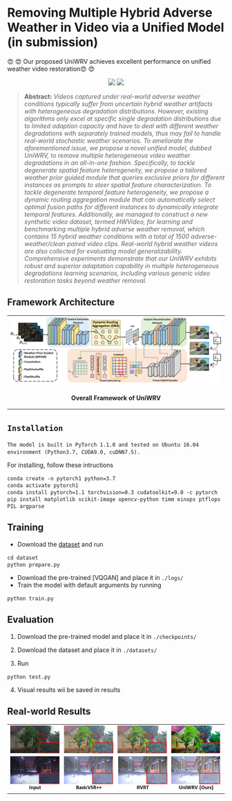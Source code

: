 # Removing Multiple Hybrid Adverse Weather in Video via a Unified Model (in submission)

 :heart_eyes: :heart_eyes: Our proposed UniWRV achieves excellent performance on unified weather video restoration:heart_eyes: :heart_eyes: 
<p align="center">
    <img width=40% src="figures/test.gif"/>
    <img width=40% src="figures/test1.gif"/>

> **Abstract:** *Videos captured under real-world adverse weather conditions typically suffer from uncertain hybrid weather artifacts with heterogeneous degradation distributions. However, existing algorithms only excel at specific single degradation distributions due to limited adaption capacity and have to deal with different weather degradations with separately trained models, thus may fail to handle real-world stochastic weather scenarios. To ameliorate the aforementioned issue, we propose a novel unified model, dubbed UniWRV, to remove multiple heterogeneous video weather degradations in an all-in-one fashion. Specifically, to tackle degenerate spatial feature heterogeneity, we propose a tailored weather prior guided module that queries exclusive priors for different instances as prompts to steer spatial feature characterization. To tackle degenerate temporal feature heterogeneity, we propose a dynamic routing aggregation module that can automatically select optimal fusion paths for different instances to dynamically integrate temporal features. 
Additionally, we managed to construct a new synthetic video dataset, termed HWVideo, for learning and benchmarking multiple hybrid adverse weather removal, which contains 15 hybrid weather conditions with a total of 1500 adverse-weather/clean paired video clips. Real-world hybrid weather videos are also collected for evaluating model generalizability. Comprehensive experiments demonstrate that our UniWRV exhibits robust and superior adaptation capability in multiple heterogeneous degradations learning scenarios, including various generic video restoration tasks beyond weather removal.* 

## Framework Architecture
<table>
  <tr>
    <td> <img src = "figures/UniWRV.png"> </td>
  </tr>
  <tr>
    <td><p align="center"><b>Overall Framework of UniWRV</b></p></td>
  </tr>
</table>


## `Installation`
`The model is built in PyTorch 1.1.0 and tested on Ubuntu 16.04 environment (Python3.7, CUDA9.0, cuDNN7.5).`

For installing, follow these intructions
```
conda create -n pytorch1 python=3.7
conda activate pytorch1
conda install pytorch=1.1 torchvision=0.3 cudatoolkit=9.0 -c pytorch
pip install matplotlib scikit-image opencv-python timm einops ptflops PIL argparse
```

## Training
- Download the [dataset](dataset/README.md) and run

```
cd dataset
python prepare.py
```
-  Download the pre-trained [VQGAN] and place it in `./logs/`
-  Train the model with default arguments by running

```
python train.py
```


## Evaluation

1. Download the pre-trained model and place it in `./checkpoints/`

2. Download the dataset and place it in `./datasets/`

3. Run
```
python test.py
```
4. Visual results wii be saved in results



## Real-world Results
<table>
  <tr>
    <td> <img src = "figures/example.png"> </td>
  </tr>
</table>


